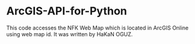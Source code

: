 # ArcGIS-API-for-Python
This code accesses the NFK Web Map which is located in ArcGIS Online using web map id. It was written by HaKaN OGUZ.


